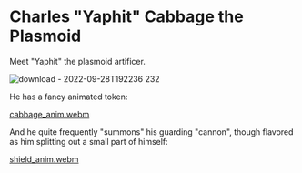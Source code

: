 # Charles "Yaphit" Cabbage the Plasmoid 

Meet "Yaphit" the plasmoid artificer.

![download - 2022-09-28T192236 232](https://user-images.githubusercontent.com/8543541/193375565-dc525180-45ca-40eb-9af1-0514e7716bd4.png)

He has a fancy animated token:

[cabbage_anim.webm](https://user-images.githubusercontent.com/8543541/193375708-0ca3368d-6ca3-4a7e-805b-4495b8922eb2.webm)

And he quite frequently "summons" his guarding "cannon", though flavored as him splitting out a small part of himself:

[shield_anim.webm](https://user-images.githubusercontent.com/8543541/193375763-1663fa6b-3786-4901-aebf-96ebc8a13a04.webm)
